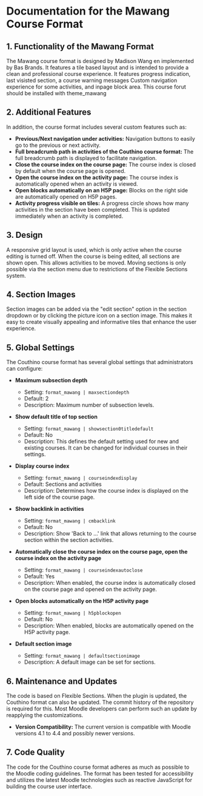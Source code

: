 # Documentation for the Mawang Course Format

## 1. Functionality of the Mawang Format

The Mawang course format is designed by Madison Wang en implemented by Bas Brands. It features a tile based layout and is intended to
provide a clean and professional course experience. It features progress indication, last visisted section, a course warning messages
Custom navigation experience for some activities, and inpage block area.
This course forut should be installed with theme_mawang

## 2. Additional Features

In addition, the course format includes several custom features such as:
- **Previous/Next navigation under activities:** Navigation buttons to easily go to the previous or next activity.
- **Full breadcrumb path in activities of the Couthino course format:** The full breadcrumb path is displayed to facilitate navigation.
- **Close the course index on the course page:** The course index is closed by default when the course page is opened.
- **Open the course index on the activity page:** The course index is automatically opened when an activity is viewed.
- **Open blocks automatically on an H5P page:** Blocks on the right side are automatically opened on H5P pages.
- **Activity progress visible on tiles:** A progress circle shows how many activities in the section have been completed. This is updated immediately when an activity is completed.

## 3. Design

A responsive grid layout is used, which is only active when the course editing is turned off. When the course is being edited, all sections are shown open. This allows activities to be moved. Moving sections is only possible via the section menu due to restrictions of the Flexible Sections system.

## 4. Section Images

Section images can be added via the "edit section" option in the section dropdown or by clicking the picture icon on a section image. This makes it easy to create visually appealing and informative tiles that enhance the user experience.

## 5. Global Settings

The Couthino course format has several global settings that administrators can configure:

- **Maximum subsection depth**
  - Setting: `format_mawang | maxsectiondepth`
  - Default: 2
  - Description: Maximum number of subsection levels.

- **Show default title of top section**
  - Setting: `format_mawang | showsection0titledefault`
  - Default: No
  - Description: This defines the default setting used for new and existing courses. It can be changed for individual courses in their settings.

- **Display course index**
  - Setting: `format_mawang | courseindexdisplay`
  - Default: Sections and activities
  - Description: Determines how the course index is displayed on the left side of the course page.

- **Show backlink in activities**
  - Setting: `format_mawang | cmbacklink`
  - Default: No
  - Description: Show 'Back to ...' link that allows returning to the course section within the section activities.

- **Automatically close the course index on the course page, open the course index on the activity page**
  - Setting: `format_mawang | courseindexautoclose`
  - Default: Yes
  - Description: When enabled, the course index is automatically closed on the course page and opened on the activity page.

- **Open blocks automatically on the H5P activity page**
  - Setting: `format_mawang | h5pblockopen`
  - Default: No
  - Description: When enabled, blocks are automatically opened on the H5P activity page.

- **Default section image**
  - Setting: `format_mawang | defaultsectionimage`
  - Description: A default image can be set for sections.

## 6. Maintenance and Updates

The code is based on Flexible Sections. When the plugin is updated, the Couthino format can also be updated. The commit history of the repository is required for this. Most Moodle developers can perform such an update by reapplying the customizations.

- **Version Compatibility:** The current version is compatible with Moodle versions 4.1 to 4.4 and possibly newer versions.

## 7. Code Quality

The code for the Couthino course format adheres as much as possible to the Moodle coding guidelines. The format has been tested for accessibility and utilizes the latest Moodle technologies such as reactive JavaScript for building the course user interface.